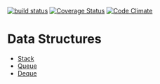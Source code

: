 [![build status](https://secure.travis-ci.org/lucianlature/data-structures.png)](http://travis-ci.org/lucianlature/data-structures)
[![Coverage Status](https://coveralls.io/repos/lucianlature/data-structures/badge.png)](https://coveralls.io/r/lucianlature/data-structures)
[![Code Climate](https://codeclimate.com/github/lucianlature/data-structures.png)](https://codeclimate.com/github/lucianlature/data-structures)

Data Structures
============

  * [Stack](https://github.com/lucianlature/data-structures/tree/master/examples/stack)
  * [Queue](https://github.com/lucianlature/data-structures/tree/master/examples/queue)
  * [Deque](https://github.com/lucianlature/data-structures/tree/master/examples/deque)
